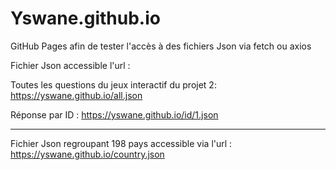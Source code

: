 # Yswane.github.io

GitHub Pages afin de tester l'accès à des fichiers Json via fetch ou axios


Fichier Json accessible l'url : 

Toutes les questions du jeux interactif du projet 2: 
https://yswane.github.io/all.json

Réponse par ID :
https://yswane.github.io/id/1.json


*****************************************************

Fichier Json regroupant 198 pays accessible via l'url :
https://yswane.github.io/country.json

